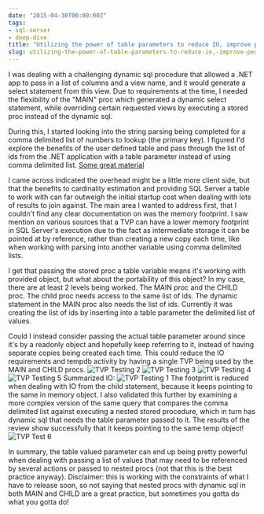 ```yaml
---
date: "2015-04-30T00:00:00Z"
tags:
- sql-server
- deep-dive
title: "Utilizing the power of table parameters to reduce IO, improve performance, decrease pollution, and achieve world peace..."
slug: utilizing-the-power-of-table-parameters-to-reduce-io,-improve-performance,-decrease-pollution,-and-achieve-world-peace
---
```


I was dealing with a challenging dynamic sql procedure that allowed a .NET app to pass in a list of columns and a view name, and it would generate a select statement from this view. Due to requirements at the time, I needed the flexibility of the "MAIN" proc which generated a dynamic select statement, while overriding certain requested views by executing a stored proc instead of the dynamic sql.

During this, I started looking into the string parsing being completed for a comma delimited list of numbers to lookup (the primary key). I figured I'd explore the benefits of the user defined table and pass through the list of ids from the .NET application with a table parameter instead of using comma delimited list. [Some great material](http://www.sommarskog.se/arrays-in-sql-2008.html#Performance_Considerations)

I came across indicated the overhead might be a little more client side, but that the benefits to cardinality estimation and providing SQL Server a table to work with can far outweigh the initial startup cost when dealing with lots of results to join against. The main area I wanted to address first, that I couldn't find any clear documentation on was the memory footprint. I saw mention on various sources that a TVP can have a lower memory footprint in SQL Server's execution due to the fact as intermediate storage it can be pointed at by reference, rather than creating a new copy each time, like when working with parsing into another variable using comma delimited lists.

I get that passing the stored proc a table variable means it's working with provided object, but what about the portability of this object? In my case, there are at least 2 levels being worked. The MAIN proc and the CHILD proc. The child proc needs access to the same list of ids. The dynamic statement in the MAIN proc also needs the list of ids. Currently it was creating the list of ids by inserting into a table parameter the delimited list of values.

Could I instead consider passing the actual table parameter around since it's by a readonly object and hopefully keep referring to it, instead of having separate copies being created each time. This could reduce the IO requirements and tempdb activity by having a single TVP being used by the MAIN and CHILD procs.
![TVP Testing 2](/images/SQL_Sentry_Plan_Explorer_PRO-2015-04-30_09_56_17_xkvtbz.png)
![TVP Testing 3](/images/SQL_Sentry_Plan_Explorer_PRO-2015-04-30_09_52_10_bxzrlg.png)
![TVP Testing 4](/images/SQL_Sentry_Plan_Explorer_PRO-2015-04-30_09_58_30_j7k6u3.png)
![TVP Testing 5](/images/SQL_Sentry_Plan_Explorer_PRO-2015-04-30_09_52_10_bxzrlg.png)
Summarized IO:
![TVP Testing 1](/images/-2015-04-30_09_06_36_s37z0t.png)
The footprint is reduced when dealing with IO from the child statement, because it keeps pointing to the same in memory object. I also validated this further by examining a more complex version of the same query that compares the comma delimited list against executing a nested stored procedure, which in turn has dynamic sql that needs the table parameter passed to it. The results of the review show successfully that it keeps pointing to the same temp object!
![TVP Test 6](/images/Miscellaneous_Files_-_Testing_New_Stored_Proc_with_Debug.sql_--2015-04-30_10_06_40_ojiues.png)

In summary, the table valued parameter can end up being pretty powerful when dealing with passing a list of values that may need to be referenced by several actions or passed to nested procs (not that this is the best practice anyway). Disclaimer: this is working with the constraints of what I have to release soon, so not saying that nested procs with dynamic sql in both MAIN and CHILD are a great practice, but sometimes you gotta do what you gotta do!

